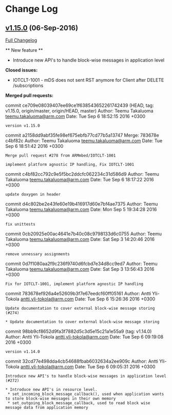 # Change Log

## [v1.15.0](https://github.com/ARMmbed/mbed-client/releases/tag/v1.15.0) (06-Sep-2016)
[Full Changelog](https://github.com/ARMmbed/mbed-client/compare/v1.13.4...v1.15.0)

** New feature **

- Introduce new API's to handle block-wise messages in application level 

**Closed issues:**

- IOTCLT-1001 - mDS does not sent RST anymore for Client after DELETE /subscriptions

**Merged pull requests:**

commit ce709e08039407ee69ce1f638543652261742439 (HEAD, tag: v1.15.0, origin/master, origin/HEAD, master)
Author: Teemu Takaluoma <teemu.takaluoma@arm.com>
Date:   Tue Sep 6 18:52:15 2016 +0300

    version v1.15.0

commit a2158dd9abf35fe98ef675ebfb77cd77b5a13747
Merge: 783678e c4bf82c
Author: Teemu Takaluoma <teemu.takaluoma@arm.com>
Date:   Tue Sep 6 18:51:42 2016 +0300

    Merge pull request #278 from ARMmbed/IOTCLT-1001
    
    implement platform agnostic IP handling, Fix IOTCLT-1001

commit c4bf82cc792c9e5f5bc2ddcfc062234c31d586d9
Author: Teemu Takaluoma <teemu.takaluoma@arm.com>
Date:   Tue Sep 6 18:17:22 2016 +0300

    update doxygen in header

commit d4c802be2e43fe60e19b416917d60e7bf4ae7375
Author: Teemu Takaluoma <teemu.takaluoma@arm.com>
Date:   Mon Sep 5 19:34:28 2016 +0300

    fix unittests

commit 0cb20925e00ac4641e7b40c08c9798133d6c0755
Author: Teemu Takaluoma <teemu.takaluoma@arm.com>
Date:   Sat Sep 3 14:20:46 2016 +0300

    remove unnessary assignments

commit 0d7f1080aa2f9c236f9740d6fcbd7e34d8cc9ed7
Author: Teemu Takaluoma <teemu.takaluoma@arm.com>
Date:   Sat Sep 3 13:56:43 2016 +0300

    Fix for IOTCLT-1001, implement platform agnostic IP handling

commit 783678ef926a4e52609b3f7e67eedcf60ff05161
Author: Antti Yli-Tokola <antti.yli-tokola@arm.com>
Date:   Tue Sep 6 15:26:36 2016 +0300

    Update documentation to cover external block-wise message storing (#274)
    
    * Update documentation to cover external block-wise message storing

commit 98bb9cf8652d9fa3f7882d5c3d5e15c21a1e55a9 (tag: v1.14.0)
Author: Antti Yli-Tokola <antti.yli-tokola@arm.com>
Date:   Tue Sep 6 09:19:08 2016 +0300

    version v1.14.0

commit 32cd77e498dda4cb54688fbab6032634a2ee909c
Author: Antti Yli-Tokola <antti.yli-tokola@arm.com>
Date:   Tue Sep 6 09:05:31 2016 +0300

    Introduce new API's to handle block-wise messages in application level (#272)
    
    * Introduce new API's in resource level.
     * set_incoming_block_message_callback(), used when application wants to store block-wise messages in their own memory
     * set_outgoing_block_message_callback, used to read block wise message data from application memory

